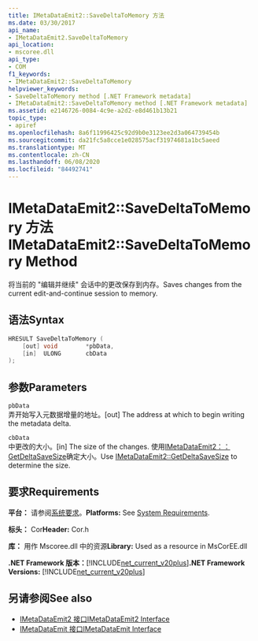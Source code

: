 ```yaml
---
title: IMetaDataEmit2::SaveDeltaToMemory 方法
ms.date: 03/30/2017
api_name:
- IMetaDataEmit2.SaveDeltaToMemory
api_location:
- mscoree.dll
api_type:
- COM
f1_keywords:
- IMetaDataEmit2::SaveDeltaToMemory
helpviewer_keywords:
- SaveDeltaToMemory method [.NET Framework metadata]
- IMetaDataEmit2::SaveDeltaToMemory method [.NET Framework metadata]
ms.assetid: e2146726-0084-4c9e-a2d2-e8d461b13b21
topic_type:
- apiref
ms.openlocfilehash: 8a6f11996425c92d9b0e3123ee2d3a064739454b
ms.sourcegitcommit: da21fc5a8cce1e028575acf31974681a1bc5aeed
ms.translationtype: MT
ms.contentlocale: zh-CN
ms.lasthandoff: 06/08/2020
ms.locfileid: "84492741"
---
```

# <a name="imetadataemit2savedeltatomemory-method"></a><span data-ttu-id="6c16f-102">IMetaDataEmit2::SaveDeltaToMemory 方法</span><span class="sxs-lookup"><span data-stu-id="6c16f-102">IMetaDataEmit2::SaveDeltaToMemory Method</span></span>
<span data-ttu-id="6c16f-103">将当前的 "编辑并继续" 会话中的更改保存到内存。</span><span class="sxs-lookup"><span data-stu-id="6c16f-103">Saves changes from the current edit-and-continue session to memory.</span></span>  
  
## <a name="syntax"></a><span data-ttu-id="6c16f-104">语法</span><span class="sxs-lookup"><span data-stu-id="6c16f-104">Syntax</span></span>  
  
```cpp  
HRESULT SaveDeltaToMemory (  
    [out] void        *pbData,
    [in]  ULONG       cbData  
);  
```  
  
## <a name="parameters"></a><span data-ttu-id="6c16f-105">参数</span><span class="sxs-lookup"><span data-stu-id="6c16f-105">Parameters</span></span>  
 `pbData`  
 <span data-ttu-id="6c16f-106">弄开始写入元数据增量的地址。</span><span class="sxs-lookup"><span data-stu-id="6c16f-106">[out] The address at which to begin writing the metadata delta.</span></span>  
  
 `cbData`  
 <span data-ttu-id="6c16f-107">中更改的大小。</span><span class="sxs-lookup"><span data-stu-id="6c16f-107">[in] The size of the changes.</span></span> <span data-ttu-id="6c16f-108">使用[IMetaDataEmit2：： GetDeltaSaveSize](imetadataemit2-getdeltasavesize-method.md)确定大小。</span><span class="sxs-lookup"><span data-stu-id="6c16f-108">Use [IMetaDataEmit2::GetDeltaSaveSize](imetadataemit2-getdeltasavesize-method.md) to determine the size.</span></span>  
  
## <a name="requirements"></a><span data-ttu-id="6c16f-109">要求</span><span class="sxs-lookup"><span data-stu-id="6c16f-109">Requirements</span></span>  
 <span data-ttu-id="6c16f-110">**平台：** 请参阅[系统要求](../../get-started/system-requirements.md)。</span><span class="sxs-lookup"><span data-stu-id="6c16f-110">**Platforms:** See [System Requirements](../../get-started/system-requirements.md).</span></span>  
  
 <span data-ttu-id="6c16f-111">**标头：** Cor</span><span class="sxs-lookup"><span data-stu-id="6c16f-111">**Header:** Cor.h</span></span>  
  
 <span data-ttu-id="6c16f-112">**库：** 用作 Mscoree.dll 中的资源</span><span class="sxs-lookup"><span data-stu-id="6c16f-112">**Library:** Used as a resource in MsCorEE.dll</span></span>  
  
 <span data-ttu-id="6c16f-113">**.NET Framework 版本：**[!INCLUDE[net_current_v20plus](../../../../includes/net-current-v20plus-md.md)]</span><span class="sxs-lookup"><span data-stu-id="6c16f-113">**.NET Framework Versions:** [!INCLUDE[net_current_v20plus](../../../../includes/net-current-v20plus-md.md)]</span></span>  
  
## <a name="see-also"></a><span data-ttu-id="6c16f-114">另请参阅</span><span class="sxs-lookup"><span data-stu-id="6c16f-114">See also</span></span>

- [<span data-ttu-id="6c16f-115">IMetaDataEmit2 接口</span><span class="sxs-lookup"><span data-stu-id="6c16f-115">IMetaDataEmit2 Interface</span></span>](imetadataemit2-interface.md)
- [<span data-ttu-id="6c16f-116">IMetaDataEmit 接口</span><span class="sxs-lookup"><span data-stu-id="6c16f-116">IMetaDataEmit Interface</span></span>](imetadataemit-interface.md)
